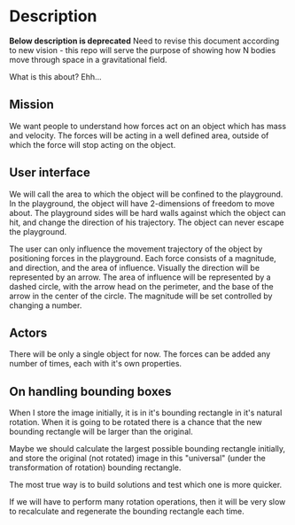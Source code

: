 # Description

**Below description is deprecated** Need to revise this document according to new vision - this repo will serve the purpose of showing how N bodies move through space in a gravitational field.

What is this about? Ehh...

## Mission

We want people to understand how forces act on an object which has mass and velocity. The forces will be acting in a well defined area, outside of which the force will stop acting on the object.

## User interface

We will call the area to which the object will be confined to the playground. In the playground, the object will have 2-dimensions of freedom to move about. The playground sides will be hard walls against which the object can hit, and change the direction of his trajectory. The object can never escape the playground.

The user can only influence the movement trajectory of the object by positioning forces in the playground. Each force consists of a magnitude, and direction, and the area of influence. Visually the direction will be represented by an arrow. The area of influence will be represented by a dashed circle, with the arrow head on the perimeter, and the base of the arrow in the center of the circle. The magnitude will be set controlled by changing a number.

## Actors

There will be only a single object for now. The forces can be added any number of times, each with it's own properties.

## On handling bounding boxes

When I store the image initially, it is in it's bounding rectangle in it's natural rotation. When it is going to be rotated there is a chance that the new bounding rectangle will be larger than the original.

Maybe we should calculate the largest possible bounding rectangle initially, and store the original (not rotated) image in this "universal" (under the transformation of rotation) bounding rectangle.

The most true way is to build solutions and test which one is more quicker.

If we will have to perform many rotation operations, then it will be very slow to recalculate and regenerate the bounding rectangle each time.
